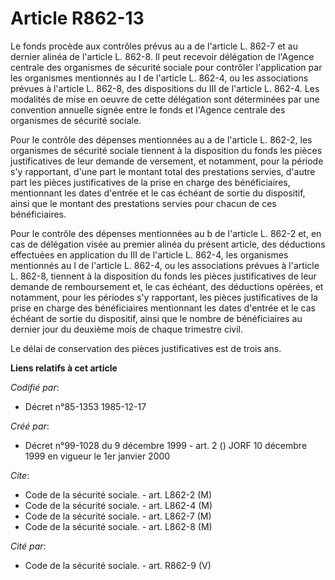 # Article R862-13

Le fonds procède aux contrôles prévus au a de l'article L. 862-7 et au dernier alinéa de l'article L. 862-8. Il peut recevoir
délégation de l'Agence centrale des organismes de sécurité sociale pour contrôler l'application par les organismes mentionnés
au I de l'article L. 862-4, ou les associations prévues à l'article L. 862-8, des dispositions du III de l'article L. 862-4.
Les modalités de mise en oeuvre de cette délégation sont déterminées par une convention annuelle signée entre le fonds et
l'Agence centrale des organismes de sécurité sociale.

Pour le contrôle des dépenses mentionnées au a de l'article L. 862-2, les organismes de sécurité sociale tiennent à la
disposition du fonds les pièces justificatives de leur demande de versement, et notamment, pour la période s'y rapportant,
d'une part le montant total des prestations servies, d'autre part les pièces justificatives de la prise en charge des
bénéficiaires, mentionnant les dates d'entrée et le cas échéant de sortie du dispositif, ainsi que le montant des prestations
servies pour chacun de ces bénéficiaires.

Pour le contrôle des dépenses mentionnées au b de l'article L. 862-2 et, en cas de délégation visée au premier alinéa du
présent article, des déductions effectuées en application du III de l'article L. 862-4, les organismes mentionnés au I de
l'article L. 862-4, ou les associations prévues à l'article L. 862-8, tiennent à la disposition du fonds les pièces
justificatives de leur demande de remboursement et, le cas échéant, des déductions opérées, et notamment, pour les périodes
s'y rapportant, les pièces justificatives de la prise en charge des bénéficiaires mentionnant les dates d'entrée et le cas
échéant de sortie du dispositif, ainsi que le nombre de bénéficiaires au dernier jour du deuxième mois de chaque trimestre
civil.

Le délai de conservation des pièces justificatives est de trois ans.

**Liens relatifs à cet article**

_Codifié par_:

  - Décret n°85-1353 1985-12-17

_Créé par_:

  - Décret n°99-1028 du 9 décembre 1999 - art. 2 () JORF 10 décembre 1999 en vigueur le 1er janvier 2000

_Cite_:

  - Code de la sécurité sociale. - art. L862-2 (M)
  - Code de la sécurité sociale. - art. L862-4 (M)
  - Code de la sécurité sociale. - art. L862-7 (M)
  - Code de la sécurité sociale. - art. L862-8 (M)

_Cité par_:

  - Code de la sécurité sociale. - art. R862-9 (V)
